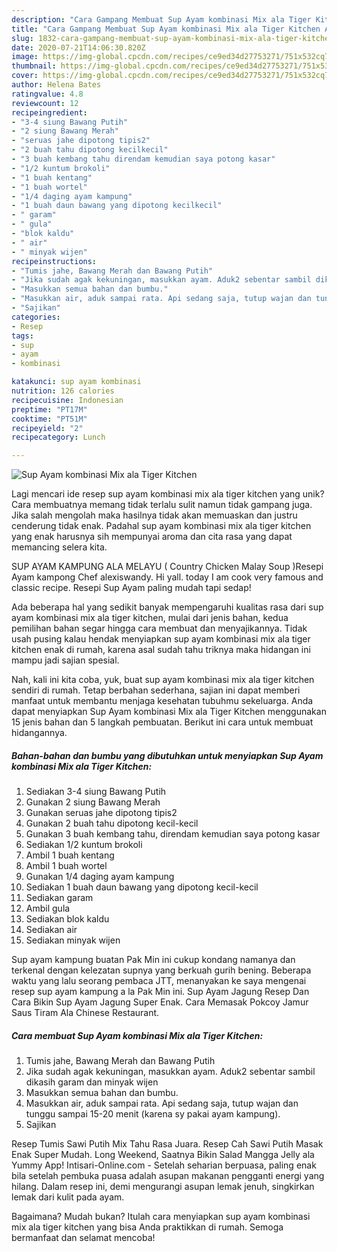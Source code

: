 ```yaml
---
description: "Cara Gampang Membuat Sup Ayam kombinasi Mix ala Tiger Kitchen Anti Gagal"
title: "Cara Gampang Membuat Sup Ayam kombinasi Mix ala Tiger Kitchen Anti Gagal"
slug: 1832-cara-gampang-membuat-sup-ayam-kombinasi-mix-ala-tiger-kitchen-anti-gagal
date: 2020-07-21T14:06:30.820Z
image: https://img-global.cpcdn.com/recipes/ce9ed34d27753271/751x532cq70/sup-ayam-kombinasi-mix-ala-tiger-kitchen-foto-resep-utama.jpg
thumbnail: https://img-global.cpcdn.com/recipes/ce9ed34d27753271/751x532cq70/sup-ayam-kombinasi-mix-ala-tiger-kitchen-foto-resep-utama.jpg
cover: https://img-global.cpcdn.com/recipes/ce9ed34d27753271/751x532cq70/sup-ayam-kombinasi-mix-ala-tiger-kitchen-foto-resep-utama.jpg
author: Helena Bates
ratingvalue: 4.8
reviewcount: 12
recipeingredient:
- "3-4 siung Bawang Putih"
- "2 siung Bawang Merah"
- "seruas jahe dipotong tipis2"
- "2 buah tahu dipotong kecilkecil"
- "3 buah kembang tahu direndam kemudian saya potong kasar"
- "1/2 kuntum brokoli"
- "1 buah kentang"
- "1 buah wortel"
- "1/4 daging ayam kampung"
- "1 buah daun bawang yang dipotong kecilkecil"
- " garam"
- " gula"
- "blok kaldu"
- " air"
- " minyak wijen"
recipeinstructions:
- "Tumis jahe, Bawang Merah dan Bawang Putih"
- "Jika sudah agak kekuningan, masukkan ayam. Aduk2 sebentar sambil dikasih garam dan minyak wijen"
- "Masukkan semua bahan dan bumbu."
- "Masukkan air, aduk sampai rata. Api sedang saja, tutup wajan dan tunggu sampai 15-20 menit (karena sy pakai ayam kampung)."
- "Sajikan"
categories:
- Resep
tags:
- sup
- ayam
- kombinasi

katakunci: sup ayam kombinasi 
nutrition: 126 calories
recipecuisine: Indonesian
preptime: "PT17M"
cooktime: "PT51M"
recipeyield: "2"
recipecategory: Lunch

---
```



![Sup Ayam kombinasi Mix ala Tiger Kitchen](https://img-global.cpcdn.com/recipes/ce9ed34d27753271/751x532cq70/sup-ayam-kombinasi-mix-ala-tiger-kitchen-foto-resep-utama.jpg)

Lagi mencari ide resep sup ayam kombinasi mix ala tiger kitchen yang unik? Cara membuatnya memang tidak terlalu sulit namun tidak gampang juga. Jika salah mengolah maka hasilnya tidak akan memuaskan dan justru cenderung tidak enak. Padahal sup ayam kombinasi mix ala tiger kitchen yang enak harusnya sih mempunyai aroma dan cita rasa yang dapat memancing selera kita.

SUP AYAM KAMPUNG ALA MELAYU ( Country Chicken Malay Soup )Resepi Ayam kampong Chef alexiswandy. Hi yall. today I am cook very famous and classic recipe. Resepi Sup Ayam paling mudah tapi sedap!

Ada beberapa hal yang sedikit banyak mempengaruhi kualitas rasa dari sup ayam kombinasi mix ala tiger kitchen, mulai dari jenis bahan, kedua pemilihan bahan segar hingga cara membuat dan menyajikannya. Tidak usah pusing kalau hendak menyiapkan sup ayam kombinasi mix ala tiger kitchen enak di rumah, karena asal sudah tahu triknya maka hidangan ini mampu jadi sajian spesial.


Nah, kali ini kita coba, yuk, buat sup ayam kombinasi mix ala tiger kitchen sendiri di rumah. Tetap berbahan sederhana, sajian ini dapat memberi manfaat untuk membantu menjaga kesehatan tubuhmu sekeluarga. Anda dapat menyiapkan Sup Ayam kombinasi Mix ala Tiger Kitchen menggunakan 15 jenis bahan dan 5 langkah pembuatan. Berikut ini cara untuk membuat hidangannya.

<!--inarticleads1-->

##### Bahan-bahan dan bumbu yang dibutuhkan untuk menyiapkan Sup Ayam kombinasi Mix ala Tiger Kitchen:

1. Sediakan 3-4 siung Bawang Putih
1. Gunakan 2 siung Bawang Merah
1. Gunakan seruas jahe dipotong tipis2
1. Gunakan 2 buah tahu dipotong kecil-kecil
1. Gunakan 3 buah kembang tahu, direndam kemudian saya potong kasar
1. Sediakan 1/2 kuntum brokoli
1. Ambil 1 buah kentang
1. Ambil 1 buah wortel
1. Gunakan 1/4 daging ayam kampung
1. Sediakan 1 buah daun bawang yang dipotong kecil-kecil
1. Sediakan  garam
1. Ambil  gula
1. Sediakan blok kaldu
1. Sediakan  air
1. Sediakan  minyak wijen


Sup ayam kampung buatan Pak Min ini cukup kondang namanya dan terkenal dengan kelezatan supnya yang berkuah gurih bening. Beberapa waktu yang lalu seorang pembaca JTT, menanyakan ke saya mengenai resep sup ayam kampung a la Pak Min ini. Sup Ayam Jagung Resep Dan Cara Bikin Sup Ayam Jagung Super Enak. Cara Memasak Pokcoy Jamur Saus Tiram Ala Chinese Restaurant. 

<!--inarticleads2-->

##### Cara membuat Sup Ayam kombinasi Mix ala Tiger Kitchen:

1. Tumis jahe, Bawang Merah dan Bawang Putih
1. Jika sudah agak kekuningan, masukkan ayam. Aduk2 sebentar sambil dikasih garam dan minyak wijen
1. Masukkan semua bahan dan bumbu.
1. Masukkan air, aduk sampai rata. Api sedang saja, tutup wajan dan tunggu sampai 15-20 menit (karena sy pakai ayam kampung).
1. Sajikan


Resep Tumis Sawi Putih Mix Tahu Rasa Juara. Resep Cah Sawi Putih Masak Enak Super Mudah. Long Weekend, Saatnya Bikin Salad Mangga Jelly ala Yummy App! Intisari-Online.com - Setelah seharian berpuasa, paling enak bila setelah pembuka puasa adalah asupan makanan pengganti energi yang hilang. Dalam resep ini, demi mengurangi asupan lemak jenuh, singkirkan lemak dari kulit pada ayam. 

Bagaimana? Mudah bukan? Itulah cara menyiapkan sup ayam kombinasi mix ala tiger kitchen yang bisa Anda praktikkan di rumah. Semoga bermanfaat dan selamat mencoba!
